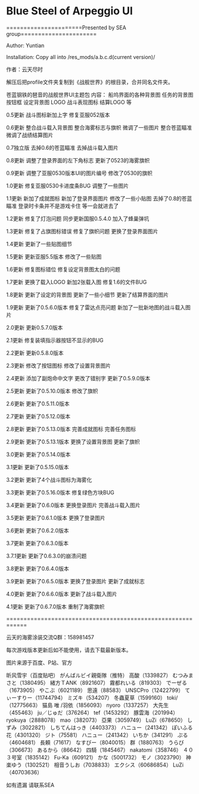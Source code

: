 ﻿# Blue Steel of Arpeggio UI

======================Presented by SEA group======================

Author: Yuntian

Installation: 
Copy all into /res_mods/a.b.c.d(current version)/

作者：云天尽时

解压后把profile文件夹复制到《战舰世界》的根目录，合并同名文件夹。


苍蓝钢铁的琶音的战舰世界UI主题包
内容：
船坞界面的各种背景图
任务的背景图
按钮框
设定背景图
LOGO
战斗表现图标
结算LOGO
等

0.5更新
战斗图标新加上字
修复亚服052版本

0.6更新
整合战斗载入背景图
整合海雾标志与旗帜
微调了一些图片
整合苍蓝瞄准
微调了战绩结算图片

0.7独立版
去掉0.6的苍蓝瞄准
去掉战斗载入图片

0.8更新
调整了登录界面的左下角标志
更新了0523的海雾旗帜

0.9更新
调整了亚服0530版本UI的图片编号
修改了0530的旗帜

1.0更新
修复亚服0530卡进度条BUG
调整了一些图片

1.1更新
新加了成就图标
新加了登录界面图片
修改了一些小贴图
去掉了0.8的苍蓝瞄准
登录时卡条并不是游戏卡住 等一会就进去了

1.2更新
修复了灯泡问题
同步更新国服0.5.4.0
加入了蜂巢弹坑

1.3更新
修复了占旗图标错误
修复了旗帜问题
更换了登录界面图片

1.4更新
更新了一些贴图细节

1.5更新
更新亚服5.5版本
修改了一些贴图

1.6更新
修复图标错位
修复设定背景图太白的问题

1.7更新
更换了载入LOGO
新加2张载入图
修复1.6的文件BUG

1.8更新
更新了设定的背景图
更新了一些小细节
更新了结算界面的图片

1.9更新
更新了0.5.6.0版本
修复了雷达点亮问题
新加了一批新地图的战斗载入图片

2.0更新
更新0.5.7.0版本

2.1更新
修复装填指示器按钮不显示的BUG

2.2更新
更新0.5.8.0版本

2.3更新
修改了按钮图标
修改了设置背景图片

2.4更新
添加了副炮命中文字
更改了错别字
更新了0.5.9.0版本

2.5更新
更新了0.5.10.0版本
修改了旗帜

2.6更新
更新了0.5.11.0版本

2.7更新
更新了0.5.12.0版本

2.8更新
更新了0.5.13.0版本
完善成就图标
完善任务图标

2.9更新
更新了0.5.13.1版本
更换了设置背景图
更新了旗帜

3.0更新
更新了0.5.14.0版本

3.1更新
更新了0.5.15.0版本

3.2更新
更新了4个战斗图标为海雾化


3.3更新
更新了0.5.16.0版本
修复绿色方块BUG

3.4更新
更新了0.6.0版本
更换登录图片
完善战斗载入图片

3.5更新
更新了0.6.1.0版本
更换了登录图片

3.6更新
更新了0.6.2.0版本

3.7更新
更新了0.6.3.0版本

3.7.1更新
更新了0.6.3.0的崩溃问题

3.8更新
更新了0.6.4.0版本

3.9更新
更新了0.6.5.0版本
更换了登录图片
更新了成就标志

4.0更新
更新了0.6.6.0版本
更新了战斗载入图片

4.1更新
更新了0.6.7.0版本
重制了海雾旗帜

============================================================

云天的海雾涂装交流Q群：158981457

每次游戏版本更新后如不能使用，请去下载最新版本。


图片来源于百度、P站、官方

昕风雪宇（百度贴吧）
がんばルビイ親衛隊（推特）
高酸（1339827）
むつみまさと（1380495）
緒方ＴANK（8921607）
霧都れいる（819303）
でーぜる（1673905）
やこぶ（6021189）
思遠（88583）
UNSCPro（12422799）
てぃーすりー（11744794）
ミズキ（534207）
冬蟲夏草（1599160）
toki/（12775663）
猫島 唯 /羽依（1856093）
nyoro（1337257）
大先生（455463）
ju／じゅだ（376264）
tef（1453292）
豚雲海（201994）
ryokuya（2888078）
mao（382073）
亞果（3059749）
LuZi（678650）
しずみ（3022821）
しちてんはっき（4403373）
ハニュー（241342）
ぽいふる　花（4301320）
ジト（75581）
ハニュー（241342）
いちか（341291）
ぷる（4604681）
長頼（71617）
なすびー（8040015）
群（1880763）
うらび（306673）
あるから（86642）
四騎（1845467）
nakatomi（358746）
４０３号室（1835142）
Fu-Ka（609121）
かな（5001732）
モノ（3023790）
神楽ゆう（1302521）
相音うしお（7038833）
エクシス（60686854）
LuZi（40703636）


如有遗漏 请联系SEA
